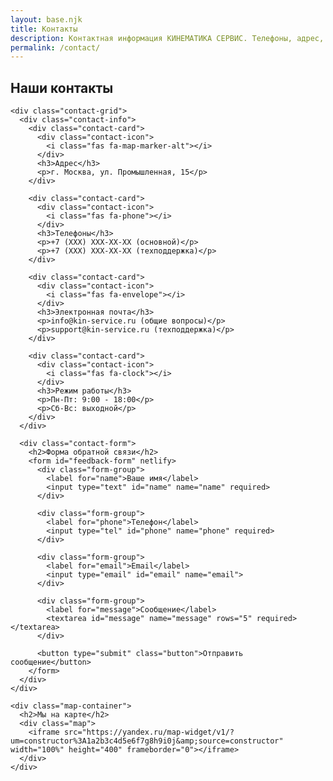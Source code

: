 ```yaml
---
layout: base.njk
title: Контакты
description: Контактная информация КИНЕМАТИКА СЕРВИС. Телефоны, адрес, электронная почта и форма обратной связи.
permalink: /contact/
---
```


<section class="contacts">
  <div class="container">
    <h1 class="page-title">Наши контакты</h1>
    
    <div class="contact-grid">
      <div class="contact-info">
        <div class="contact-card">
          <div class="contact-icon">
            <i class="fas fa-map-marker-alt"></i>
          </div>
          <h3>Адрес</h3>
          <p>г. Москва, ул. Промышленная, 15</p>
        </div>
        
        <div class="contact-card">
          <div class="contact-icon">
            <i class="fas fa-phone"></i>
          </div>
          <h3>Телефоны</h3>
          <p>+7 (XXX) XXX-XX-XX (основной)</p>
          <p>+7 (XXX) XXX-XX-XX (техподдержка)</p>
        </div>
        
        <div class="contact-card">
          <div class="contact-icon">
            <i class="fas fa-envelope"></i>
          </div>
          <h3>Электронная почта</h3>
          <p>info@kin-service.ru (общие вопросы)</p>
          <p>support@kin-service.ru (техподдержка)</p>
        </div>
        
        <div class="contact-card">
          <div class="contact-icon">
            <i class="fas fa-clock"></i>
          </div>
          <h3>Режим работы</h3>
          <p>Пн-Пт: 9:00 - 18:00</p>
          <p>Сб-Вс: выходной</p>
        </div>
      </div>
      
      <div class="contact-form">
        <h2>Форма обратной связи</h2>
        <form id="feedback-form" netlify>
          <div class="form-group">
            <label for="name">Ваше имя</label>
            <input type="text" id="name" name="name" required>
          </div>
          
          <div class="form-group">
            <label for="phone">Телефон</label>
            <input type="tel" id="phone" name="phone" required>
          </div>
          
          <div class="form-group">
            <label for="email">Email</label>
            <input type="email" id="email" name="email">
          </div>
          
          <div class="form-group">
            <label for="message">Сообщение</label>
            <textarea id="message" name="message" rows="5" required></textarea>
          </div>
          
          <button type="submit" class="button">Отправить сообщение</button>
        </form>
      </div>
    </div>
    
    <div class="map-container">
      <h2>Мы на карте</h2>
      <div class="map">
        <iframe src="https://yandex.ru/map-widget/v1/?um=constructor%3A1a2b3c4d5e6f7g8h9i0j&amp;source=constructor" width="100%" height="400" frameborder="0"></iframe>
      </div>
    </div>
  </div>
</section>